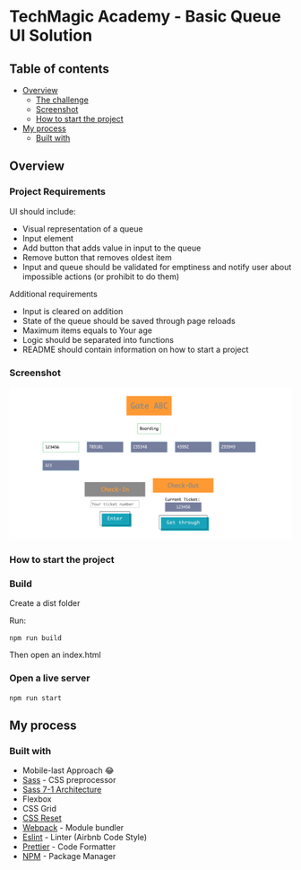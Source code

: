 # TechMagic Academy - Basic Queue UI Solution

## Table of contents

- [Overview](#overview)
  - [The challenge](#project-requirements)
  - [Screenshot](#screenshot)
  - [How to start the project](#how-to-start-the-project)
- [My process](#my-process)
  - [Built with](#built-with)

## Overview

### Project Requirements

UI should include:

- Visual representation of a queue
- Input element
- Add button that adds value in input to the queue
- Remove button that removes oldest item
- Input and queue should be validated for emptiness and notify user about impossible actions (or prohibit to do them)

Additional requirements

- Input is cleared on addition
- State of the queue should be saved through page reloads
- Maximum items equals to Your age
- Logic should be separated into functions
- README should contain information on how to start a project

### Screenshot

![](./project-screenshot.png)

### How to start the project

### Build

Create a dist folder

Run:

```
npm run build
```

Then open an index.html

### Open a live server

```
npm run start
```

## My process

### Built with

- Mobile-last Approach 😂
- [Sass](https://sass-lang.com/) - CSS preprocessor
- [Sass 7-1 Architecture](https://sass-guidelin.es/)
- Flexbox
- CSS Grid
- [CSS Reset](https://piccalil.li/blog/a-modern-css-reset/)
- [Webpack](https://webpack.js.org/) - Module bundler
- [Eslint](https://eslint.org/) - Linter (Airbnb Code Style)
- [Prettier](https://prettier.io/) - Code Formatter
- [NPM](https://www.npmjs.com/) - Package Manager
